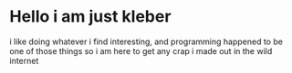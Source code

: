 <h1>Hello i am just kleber</h1>
i like doing whatever i find interesting, and programming happened to be one of those things
so i am here to get any crap i made out in the wild internet
<!---
iamjustkleber/iamjustkleber is a ✨ special ✨ repository because its `README.md` (this file) appears on your GitHub profile.
You can click the Preview link to take a look at your changes.
--->
